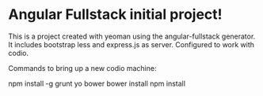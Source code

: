# Angular Fullstack initial project!

This is a project created with yeoman using the angular-fullstack generator. It includes bootstrap less and express.js as server. Configured to work with codio.

Commands to bring up a new codio machine:

npm install -g grunt yo bower
bower install
npm install

